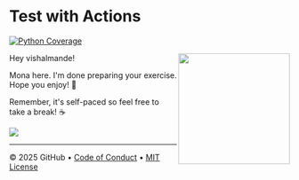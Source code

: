 # Test with Actions
[![Python Coverage](https://github.com/vishalmande/skills-test-with-actions/actions/workflows/python-coverage.yml/badge.svg?branch=main)](https://github.com/vishalmande/skills-test-with-actions/actions/workflows/python-coverage.yml)

<img src="https://octodex.github.com/images/Professortocat_v2.png" align="right" height="200px" />

Hey vishalmande!

Mona here. I'm done preparing your exercise. Hope you enjoy! 💚

Remember, it's self-paced so feel free to take a break! ☕️

[![](https://img.shields.io/badge/Go%20to%20Exercise-%E2%86%92-1f883d?style=for-the-badge&logo=github&labelColor=197935)](https://github.com/vishalmande/skills-test-with-actions/issues/1)

---

&copy; 2025 GitHub &bull; [Code of Conduct](https://www.contributor-covenant.org/version/2/1/code_of_conduct/code_of_conduct.md) &bull; [MIT License](https://gh.io/mit)

